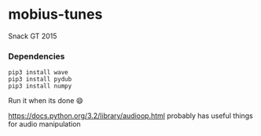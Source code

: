 # mobius-tunes
Snack GT 2015

### Dependencies
```
pip3 install wave
pip3 install pydub
pip3 install numpy
```

Run it when its done :smile:

https://docs.python.org/3.2/library/audioop.html probably has useful things for audio manipulation
